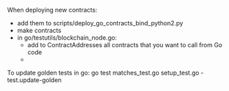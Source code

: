 When deploying new contracts:

* add them to scripts/deploy_go_contracts_bind_python2.py
* make contracts
* in go/testutils/blockchain_node.go:
  * add to ContractAddresses all contracts that you want to call from Go code
  * 
To update golden tests in go: go test matches_test.go setup_test.go -test.update-golden
